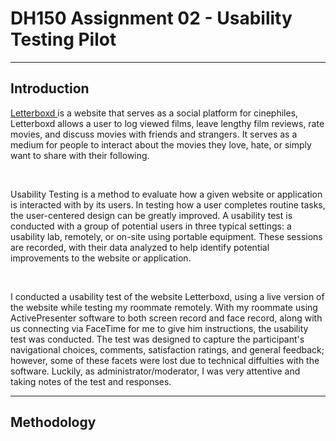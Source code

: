 # DH150 Assignment 02 - Usability Testing Pilot

---

## Introduction
<a href="http://letterboxd.com" target="_blank"> Letterboxd </a> is a website that serves as a social platform for cinephiles, Letterboxd allows a user to log viewed films, leave lengthy film reviews, rate movies, and discuss movies with friends and strangers. It serves as a medium for people to interact about the movies they love, hate, or simply want to share with their following. 
<p>&nbsp;</p>
Usability Testing is a method to evaluate how a given website or application is interacted with by its users. In testing how a user completes routine tasks, the user-centered design can be greatly improved. A usability test is conducted with a group of potential users in three typical settings: a usability lab, remotely, or on-site using portable equipment. These sessions are recorded, with their data analyzed to help identify potential improvements to the website or application. 
<p>&nbsp;</p>
I conducted a usability test of the website Letterboxd, using a live version of the website while testing my roommate remotely. With my roommate using ActivePresenter software to both screen record and face record, along with us connecting via FaceTime for me to give him instructions, the usability test was conducted. The test was designed to capture the participant's navigational choices, comments, satisfaction ratings, and general feedback; however, some of these facets were lost due to technical diffulties with the software. Luckily, as administrator/moderator, I was very attentive and taking notes of the test and responses. 

---

## Methodology
